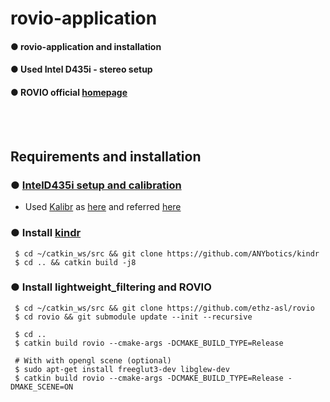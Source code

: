 # rovio-application
#### ● rovio-application and installation
#### ● Used Intel D435i - stereo setup
#### ● ROVIO official [homepage](https://github.com/ethz-asl/rovio)

<br><br>

## Requirements and installation

### ● [IntelD435i setup and calibration](https://github.com/engcang/VINS-application/tree/Intel-D435i)
  + Used [Kalibr](https://github.com/ethz-asl/kalibr) as [here](https://github.com/engcang/vins-application#-calibration--kalibr---synchronization-time-offset-extrinsic-parameter) and referred [here](https://support.stereolabs.com/hc/en-us/articles/360012749113-How-can-I-use-Kalibr-with-the-ZED-Mini-camera-in-ROS-)

### ● Install [kindr](https://github.com/ANYbotics/kindr)
 ~~~shell
  $ cd ~/catkin_ws/src && git clone https://github.com/ANYbotics/kindr
  $ cd .. && catkin build -j8
 ~~~

### ● Install lightweight_filtering and ROVIO
 ~~~shell
  $ cd ~/catkin_ws/src && git clone https://github.com/ethz-asl/rovio
  $ cd rovio && git submodule update --init --recursive

  $ cd ..
  $ catkin build rovio --cmake-args -DCMAKE_BUILD_TYPE=Release

  # With with opengl scene (optional)
  $ sudo apt-get install freeglut3-dev libglew-dev
  $ catkin build rovio --cmake-args -DCMAKE_BUILD_TYPE=Release -DMAKE_SCENE=ON
 ~~~
